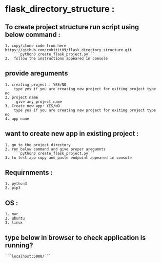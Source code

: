 # flask_directory_structure :
## To create project structure run script using below command :
	1. copy/clone code from here https://github.com/rohitit09/flask_directory_structure.git
		```python3 create_flask_project.py```
	2.  follow the instructions appeared in console

## provide areguments
	1. creating project : YES/NO
		type yes if you are creating new project for exiting project type no
	2. project name
		 give any project name
	3. Create new app: YES/NO
		type yes if you are creating new project for exiting project type no
	4. app name
		

## want to create new app in existing project :
	1. go to the project directory
	2. run below command and give proper aregumnts
		```python3 create_flask_project.py```
	3. to test app copy and paste endpoint appeared in console

## Requirnments :
	1. python3
	2. pip3

## OS :
	1. mac
	2. ubuntu
	3. linux

## type below in browser to check application is running?
	```localhost:5000/```
